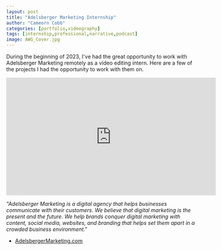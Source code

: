 ```yaml
---
layout: post
title: "Adelsberger Marketing Internship"
author: "Cameorn Cobb"
categories: [portfolio,videography]
tags: [internship,professional,narrative,podcast]
image: AWG_Cover.jpg
---
```



During the beginning of 2023, I've had the great opportunity to work with Adelsberger Marketing remotely as a video editing intern.
Here are a few of the projects I had the opportunity to work with them on.

<div style="text-align: center" >
<iframe width="560" height="315" src="https://www.youtube.com/embed/A-52D3Qi0XM?controls=0" title="YouTube video player" frameborder="0" allow="accelerometer; autoplay; clipboard-write; encrypted-media; gyroscope; picture-in-picture; web-share" allowfullscreen></iframe>
</div>

*"Adelsberger Marketing is a digital agency that helps businesses communicate with their customers. We believe that digital marketing is the present and the future. We help brands conquer digital marketing with content, social media, websites, and branding that helps set them apart in a crowded business environment."*
- <a href="https://kadelsberger.com/" class="text-danger" target="_blank">AdelsbergerMarketing.com</a>
